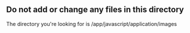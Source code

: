 ## Do not add or change any files in this directory

The directory you're looking for is /app/javascript/application/images
